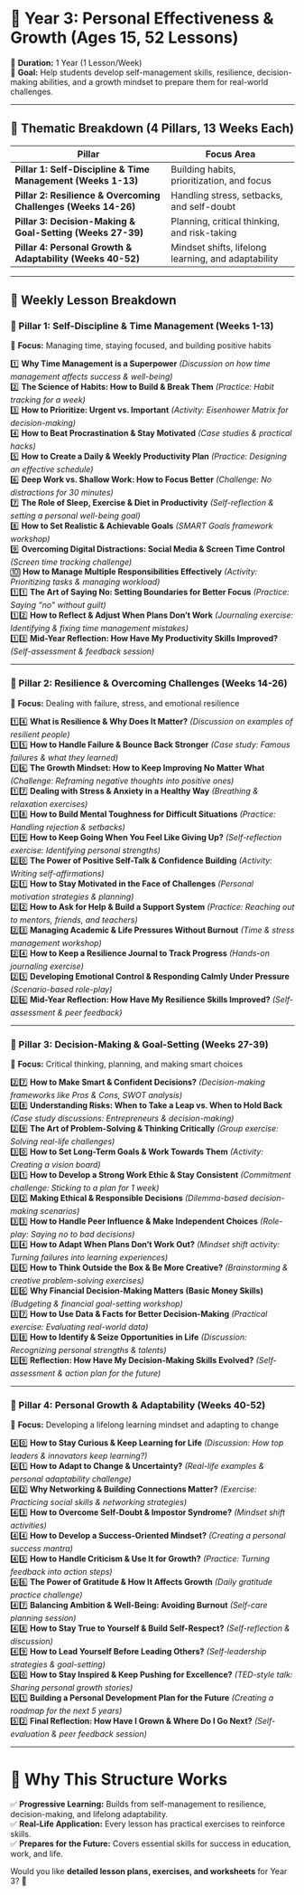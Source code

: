 # **📌 Year 3: Personal Effectiveness & Growth (Ages 15, 52 Lessons)**  
📅 **Duration:** 1 Year (1 Lesson/Week)  
🎯 **Goal:** Help students develop self-management skills, resilience, decision-making abilities, and a growth mindset to prepare them for real-world challenges.  

---

## **📅 Thematic Breakdown (4 Pillars, 13 Weeks Each)**  
| **Pillar** | **Focus Area** |
|------------|----------------|
| **Pillar 1: Self-Discipline & Time Management (Weeks 1-13)** | Building habits, prioritization, and focus |
| **Pillar 2: Resilience & Overcoming Challenges (Weeks 14-26)** | Handling stress, setbacks, and self-doubt |
| **Pillar 3: Decision-Making & Goal-Setting (Weeks 27-39)** | Planning, critical thinking, and risk-taking |
| **Pillar 4: Personal Growth & Adaptability (Weeks 40-52)** | Mindset shifts, lifelong learning, and adaptability |

---

## **📌 Weekly Lesson Breakdown**  

### **🔹 Pillar 1: Self-Discipline & Time Management (Weeks 1-13)**  
📍 **Focus:** Managing time, staying focused, and building positive habits  

1️⃣ **Why Time Management is a Superpower** *(Discussion on how time management affects success & well-being)*  
2️⃣ **The Science of Habits: How to Build & Break Them** *(Practice: Habit tracking for a week)*  
3️⃣ **How to Prioritize: Urgent vs. Important** *(Activity: Eisenhower Matrix for decision-making)*  
4️⃣ **How to Beat Procrastination & Stay Motivated** *(Case studies & practical hacks)*  
5️⃣ **How to Create a Daily & Weekly Productivity Plan** *(Practice: Designing an effective schedule)*  
6️⃣ **Deep Work vs. Shallow Work: How to Focus Better** *(Challenge: No distractions for 30 minutes)*  
7️⃣ **The Role of Sleep, Exercise & Diet in Productivity** *(Self-reflection & setting a personal well-being goal)*  
8️⃣ **How to Set Realistic & Achievable Goals** *(SMART Goals framework workshop)*  
9️⃣ **Overcoming Digital Distractions: Social Media & Screen Time Control** *(Screen time tracking challenge)*  
🔟 **How to Manage Multiple Responsibilities Effectively** *(Activity: Prioritizing tasks & managing workload)*  
1️⃣1️⃣ **The Art of Saying No: Setting Boundaries for Better Focus** *(Practice: Saying “no” without guilt)*  
1️⃣2️⃣ **How to Reflect & Adjust When Plans Don’t Work** *(Journaling exercise: Identifying & fixing time management mistakes)*  
1️⃣3️⃣ **Mid-Year Reflection: How Have My Productivity Skills Improved?** *(Self-assessment & feedback session)*  

---

### **🔹 Pillar 2: Resilience & Overcoming Challenges (Weeks 14-26)**  
📍 **Focus:** Dealing with failure, stress, and emotional resilience  

1️⃣4️⃣ **What is Resilience & Why Does It Matter?** *(Discussion on examples of resilient people)*  
1️⃣5️⃣ **How to Handle Failure & Bounce Back Stronger** *(Case study: Famous failures & what they learned)*  
1️⃣6️⃣ **The Growth Mindset: How to Keep Improving No Matter What** *(Challenge: Reframing negative thoughts into positive ones)*  
1️⃣7️⃣ **Dealing with Stress & Anxiety in a Healthy Way** *(Breathing & relaxation exercises)*  
1️⃣8️⃣ **How to Build Mental Toughness for Difficult Situations** *(Practice: Handling rejection & setbacks)*  
1️⃣9️⃣ **How to Keep Going When You Feel Like Giving Up?** *(Self-reflection exercise: Identifying personal strengths)*  
2️⃣0️⃣ **The Power of Positive Self-Talk & Confidence Building** *(Activity: Writing self-affirmations)*  
2️⃣1️⃣ **How to Stay Motivated in the Face of Challenges** *(Personal motivation strategies & planning)*  
2️⃣2️⃣ **How to Ask for Help & Build a Support System** *(Practice: Reaching out to mentors, friends, and teachers)*  
2️⃣3️⃣ **Managing Academic & Life Pressures Without Burnout** *(Time & stress management workshop)*  
2️⃣4️⃣ **How to Keep a Resilience Journal to Track Progress** *(Hands-on journaling exercise)*  
2️⃣5️⃣ **Developing Emotional Control & Responding Calmly Under Pressure** *(Scenario-based role-play)*  
2️⃣6️⃣ **Mid-Year Reflection: How Have My Resilience Skills Improved?** *(Self-assessment & peer feedback)*  

---

### **🔹 Pillar 3: Decision-Making & Goal-Setting (Weeks 27-39)**  
📍 **Focus:** Critical thinking, planning, and making smart choices  

2️⃣7️⃣ **How to Make Smart & Confident Decisions?** *(Decision-making frameworks like Pros & Cons, SWOT analysis)*  
2️⃣8️⃣ **Understanding Risks: When to Take a Leap vs. When to Hold Back** *(Case study discussions: Entrepreneurs & decision-making)*  
2️⃣9️⃣ **The Art of Problem-Solving & Thinking Critically** *(Group exercise: Solving real-life challenges)*  
3️⃣0️⃣ **How to Set Long-Term Goals & Work Towards Them** *(Activity: Creating a vision board)*  
3️⃣1️⃣ **How to Develop a Strong Work Ethic & Stay Consistent** *(Commitment challenge: Sticking to a plan for 1 week)*  
3️⃣2️⃣ **Making Ethical & Responsible Decisions** *(Dilemma-based decision-making scenarios)*  
3️⃣3️⃣ **How to Handle Peer Influence & Make Independent Choices** *(Role-play: Saying no to bad decisions)*  
3️⃣4️⃣ **How to Adapt When Plans Don’t Work Out?** *(Mindset shift activity: Turning failures into learning experiences)*  
3️⃣5️⃣ **How to Think Outside the Box & Be More Creative?** *(Brainstorming & creative problem-solving exercises)*  
3️⃣6️⃣ **Why Financial Decision-Making Matters (Basic Money Skills)** *(Budgeting & financial goal-setting workshop)*  
3️⃣7️⃣ **How to Use Data & Facts for Better Decision-Making** *(Practical exercise: Evaluating real-world data)*  
3️⃣8️⃣ **How to Identify & Seize Opportunities in Life** *(Discussion: Recognizing personal strengths & talents)*  
3️⃣9️⃣ **Reflection: How Have My Decision-Making Skills Evolved?** *(Self-assessment & action plan for the future)*  

---

### **🔹 Pillar 4: Personal Growth & Adaptability (Weeks 40-52)**  
📍 **Focus:** Developing a lifelong learning mindset and adapting to change  

4️⃣0️⃣ **How to Stay Curious & Keep Learning for Life** *(Discussion: How top leaders & innovators keep learning?)*  
4️⃣1️⃣ **How to Adapt to Change & Uncertainty?** *(Real-life examples & personal adaptability challenge)*  
4️⃣2️⃣ **Why Networking & Building Connections Matter?** *(Exercise: Practicing social skills & networking strategies)*  
4️⃣3️⃣ **How to Overcome Self-Doubt & Impostor Syndrome?** *(Mindset shift activities)*  
4️⃣4️⃣ **How to Develop a Success-Oriented Mindset?** *(Creating a personal success mantra)*  
4️⃣5️⃣ **How to Handle Criticism & Use It for Growth?** *(Practice: Turning feedback into action steps)*  
4️⃣6️⃣ **The Power of Gratitude & How It Affects Growth** *(Daily gratitude practice challenge)*  
4️⃣7️⃣ **Balancing Ambition & Well-Being: Avoiding Burnout** *(Self-care planning session)*  
4️⃣8️⃣ **How to Stay True to Yourself & Build Self-Respect?** *(Self-reflection & discussion)*  
4️⃣9️⃣ **How to Lead Yourself Before Leading Others?** *(Self-leadership strategies & goal-setting)*  
5️⃣0️⃣ **How to Stay Inspired & Keep Pushing for Excellence?** *(TED-style talk: Sharing personal growth stories)*  
5️⃣1️⃣ **Building a Personal Development Plan for the Future** *(Creating a roadmap for the next 5 years)*  
5️⃣2️⃣ **Final Reflection: How Have I Grown & Where Do I Go Next?** *(Self-evaluation & peer feedback session)*  

---

# **📌 Why This Structure Works**  
✅ **Progressive Learning:** Builds from self-management to resilience, decision-making, and lifelong adaptability.  
✅ **Real-Life Application:** Every lesson has practical exercises to reinforce skills.  
✅ **Prepares for the Future:** Covers essential skills for success in education, work, and life.  

Would you like **detailed lesson plans, exercises, and worksheets** for Year 3? 🚀